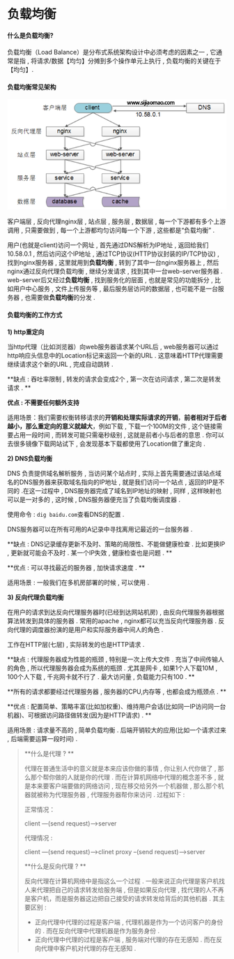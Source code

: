 # 负载均衡

#### **什么是负载均衡?**

负载均衡（Load Balance）是分布式系统架构设计中必须考虑的因素之一 , 它通常是指 , 将请求/数据【均匀】分摊到多个操作单元上执行 , 负载均衡的关键在于【均匀】.

#### **负载均衡常见架构**

![](/assets/fuzaijunheng.png)

客户端层 , 反向代理nginx层 , 站点层 , 服务层 , 数据层 , 每一个下游都有多个上游调用 , 只需要做到 , 每一个上游都均匀访问每一个下游 , 这些都是“负载均衡” .

用户\(也就是client\)访问一个网址 , 首先通过DNS解析为IP地址 , 返回给我们10.58.0.1 , 然后访问这个IP地址 , 通过TCP协议\(HTTP协议封装的IP/TCP协议\) , 找到nginx服务器 , 这里就用到**负载均衡** , 转到了其中一台nginx服务器上 , 然后nginx通过反向代理负载均衡 , 继续分发请求 , 找到其中一台web-server服务器 . web-server后又经过**负载均衡** , 找到服务化的层面 , 也就是常见的功能拆分 , 比如用户中心服务 , 文件上传服务等 , 最后服务层访问的数据层 , 也可能不是一台服务器 , 也需要做**负载均衡**的分发 .

#### 负载均衡的工作方式

**1\) http重定向**

当http代理（比如浏览器）向web服务器请求某个URL后 , web服务器可以通过http响应头信息中的Location标记来返回一个新的URL . 这意味着HTTP代理需要继续请求这个新的URL , 完成自动跳转 .

**缺点 : 吞吐率限制 , 转发的请求会变成2个 , 第一次在访问请求 , 第二次是转发请求 . **

**优点 : 不需要任何额外支持**

适用场景：我们需要权衡转移请求的**开销和处理实际请求的开销**，**前者相对于后者越小，那么重定向的意义就越大**，例如下载 , 下载一个100M的文件 , 这个链接需要占用一段时间 , 而转发可能只需毫秒级别 , 这就是前者小与后者的意思 . 你可以去很多镜像下载网站试下 , 会发现基本下载都使用了Location做了重定向 .

**2\) DNS负载均衡**

DNS 负责提供域名解析服务 , 当访问某个站点时 , 实际上首先需要通过该站点域名的DNS服务器来获取域名指向的IP地址 , 就是我们访问一个站点 , 返回的IP是不同的 .在这一过程中 , DNS服务器完成了域名到IP地址的映射 , 同样 , 这样映射也可以是一对多的 , 这时候 , DNS服务器便充当了负载均衡调度器 .

使用命令 : `dig baidu.com`查看DNS的配置 .

DNS服务器可以在所有可用的A记录中寻找离用记最近的一台服务器 .

**缺点 :  DNS记录缓存更新不及时、策略的局限性、不能做健康检查 . 比如更换IP , 更新就可能会不及时 . 某一个IP失效 , 健康检查也是问题 . **

**优点 : 可以寻找最近的服务器 , 加快请求速度 . **

适用场景 : 一般我们在多机房部署的时候 , 可以使用 .

**3\) 反向代理负载均衡**

在用户的请求到达反向代理服务器时\(已经到达网站机房\) , 由反向代理服务器根据算法转发到具体的服务器 . 常用的apache , nginx都可以充当反向代理服务器 . 反向代理的调度器扮演的是用户和实际服务器中间人的角色 .

工作在HTTP层\(七层\) , 实际转发的也是HTTP请求 .

**缺点 : 代理服务器成为性能的瓶颈 , 特别是一次上传大文件 . 充当了中间传输人的角色 , 所以代理服务器会成为系统的瓶颈 . 尤其是网卡 , 如果1个人下载10M , 100个人下载 , 千兆网卡就不行了 . 最大访问量 , 负载能力只有100 . **

**所有的请求都要经过代理服务器 , 服务器的CPU,内存等 , 也都会成为瓶颈点 . **

**优点 : 配置简单、策略丰富\(比如加权重\)、维持用户会话\(比如同一IP访问同一台机器\)、可根据访问路径做转发\(因为是HTTP请求\) . **

适用场景 : 请求量不高的 , 简单负载均衡 . 后端开销较大的应用\(比如一个请求过来 , 后端需要运算一段时间\) .

> **什么是代理 ? **
>
> 代理在普通生活中的意义就是本来应该你做的事情 , 你让别人代你做了 , 那么那个帮你做的人就是你的代理 . 而在计算机网络中代理的概念差不多 , 就是本来要客户端要做的网络访问 , 现在移交给另外一个机器做 , 那么那个机器就被称为代理服务器 , 代理服务器帮你来访问 . 过程如下 :
>
> 正常情况：
>
> client —\(send request\)—&gt;server
>
> 代理情况 :
>
> client —\(send request\)—&gt;clinet proxy –\(send request\)—&gt;server
>
> **什么是反向代理 ? **
>
> 反向代理在计算机网络中是指这么一个过程 . 一般来说正向代理是客户机找人来代理把自己的请求转发给服务端 , 但是如果反向代理 , 找代理的人不再是客户机，而是服务器这边把自己接受的请求转发给背后的其他机器 . 其主要区别 :
>
> * 正向代理中代理的过程是客户端 , 代理机器是作为一个访问客户的身份的 . 而在反向代理中代理机器是作为服务身份 . 
> * 正向代理中代理的过程是客户端 , 服务端对代理的存在无感知 . 而在反向代理中客户机对代理的存在无感知 .



